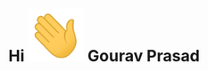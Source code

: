   <h1> Hi <img width="100px" src ="https://raw.githubusercontent.com/ABSphreak/ABSphreak/master/gifs/Hi.gif"> Gourav Prasad</h1>
<!--
**LuciferGod06/LuciferGod06** is a ✨ _special_ ✨ repository because its `README.md` (this file) appears on your GitHub profile.


- 🔭 I’m currently working on ...
- 🌱 I’m currently learning ...
- 👯 I’m looking to collaborate on ...
- 🤔 I’m looking for help with ...
- 💬 Ask me about ...
- 📫 How to reach me: ...
- 😄 Pronouns: ...
- ⚡ Fun fact: ...
-->
Solution-focused and detail-oriented aspiring full-stack developer. Capable of writing production-ready code using React, Redux, and CSS on the frontend, Node.js, and Express.js on the backend to build single-page applications. Passionate about coding and strongly interested in working in a fast-paced environment.

